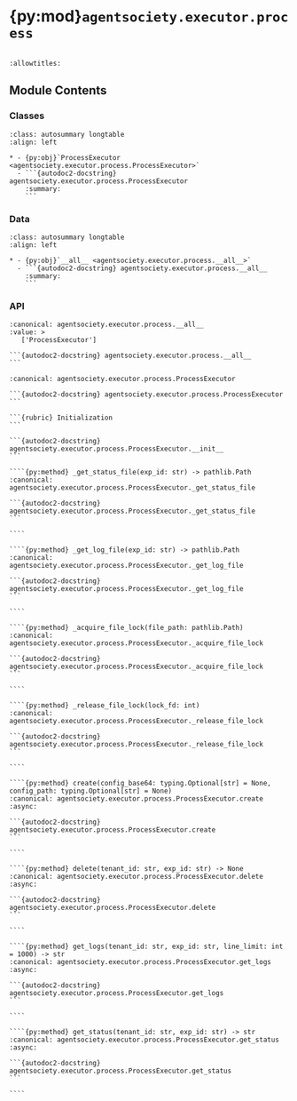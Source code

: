 # {py:mod}`agentsociety.executor.process`

```{py:module} agentsociety.executor.process
```

```{autodoc2-docstring} agentsociety.executor.process
:allowtitles:
```

## Module Contents

### Classes

````{list-table}
:class: autosummary longtable
:align: left

* - {py:obj}`ProcessExecutor <agentsociety.executor.process.ProcessExecutor>`
  - ```{autodoc2-docstring} agentsociety.executor.process.ProcessExecutor
    :summary:
    ```
````

### Data

````{list-table}
:class: autosummary longtable
:align: left

* - {py:obj}`__all__ <agentsociety.executor.process.__all__>`
  - ```{autodoc2-docstring} agentsociety.executor.process.__all__
    :summary:
    ```
````

### API

````{py:data} __all__
:canonical: agentsociety.executor.process.__all__
:value: >
   ['ProcessExecutor']

```{autodoc2-docstring} agentsociety.executor.process.__all__
```

````

`````{py:class} ProcessExecutor(base_dir: str)
:canonical: agentsociety.executor.process.ProcessExecutor

```{autodoc2-docstring} agentsociety.executor.process.ProcessExecutor
```

```{rubric} Initialization
```

```{autodoc2-docstring} agentsociety.executor.process.ProcessExecutor.__init__
```

````{py:method} _get_status_file(exp_id: str) -> pathlib.Path
:canonical: agentsociety.executor.process.ProcessExecutor._get_status_file

```{autodoc2-docstring} agentsociety.executor.process.ProcessExecutor._get_status_file
```

````

````{py:method} _get_log_file(exp_id: str) -> pathlib.Path
:canonical: agentsociety.executor.process.ProcessExecutor._get_log_file

```{autodoc2-docstring} agentsociety.executor.process.ProcessExecutor._get_log_file
```

````

````{py:method} _acquire_file_lock(file_path: pathlib.Path)
:canonical: agentsociety.executor.process.ProcessExecutor._acquire_file_lock

```{autodoc2-docstring} agentsociety.executor.process.ProcessExecutor._acquire_file_lock
```

````

````{py:method} _release_file_lock(lock_fd: int)
:canonical: agentsociety.executor.process.ProcessExecutor._release_file_lock

```{autodoc2-docstring} agentsociety.executor.process.ProcessExecutor._release_file_lock
```

````

````{py:method} create(config_base64: typing.Optional[str] = None, config_path: typing.Optional[str] = None)
:canonical: agentsociety.executor.process.ProcessExecutor.create
:async:

```{autodoc2-docstring} agentsociety.executor.process.ProcessExecutor.create
```

````

````{py:method} delete(tenant_id: str, exp_id: str) -> None
:canonical: agentsociety.executor.process.ProcessExecutor.delete
:async:

```{autodoc2-docstring} agentsociety.executor.process.ProcessExecutor.delete
```

````

````{py:method} get_logs(tenant_id: str, exp_id: str, line_limit: int = 1000) -> str
:canonical: agentsociety.executor.process.ProcessExecutor.get_logs
:async:

```{autodoc2-docstring} agentsociety.executor.process.ProcessExecutor.get_logs
```

````

````{py:method} get_status(tenant_id: str, exp_id: str) -> str
:canonical: agentsociety.executor.process.ProcessExecutor.get_status
:async:

```{autodoc2-docstring} agentsociety.executor.process.ProcessExecutor.get_status
```

````

`````
